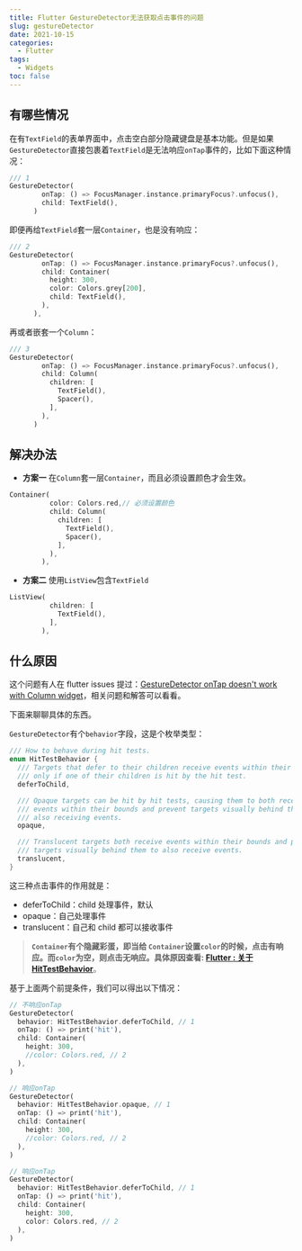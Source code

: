 ```yaml
---
title: Flutter GestureDetector无法获取点击事件的问题
slug: gestureDetector
date: 2021-10-15
categories:
  - Flutter
tags:
  - Widgets
toc: false
---
```


## 有哪些情况

在有`TextField`的表单界面中，点击空白部分隐藏键盘是基本功能。但是如果`GestureDetector`直接包裹着`TextField`是无法响应`onTap`事件的，比如下面这种情况：

```dart
/// 1
GestureDetector(
        onTap: () => FocusManager.instance.primaryFocus?.unfocus(),
        child: TextField(),
      )
```

即便再给`TextField`套一层`Container`，也是没有响应：

```dart
/// 2
GestureDetector(
        onTap: () => FocusManager.instance.primaryFocus?.unfocus(),
        child: Container(
          height: 300,
          color: Colors.grey[200],
          child: TextField(),
        ),
      ),
```

再或者嵌套一个`Column`：

```dart
/// 3
GestureDetector(
        onTap: () => FocusManager.instance.primaryFocus?.unfocus(),
        child: Column(
          children: [
            TextField(),
            Spacer(),
          ],
        ),
      )
```

## 解决办法

- **方案一**
  在`Column`套一层`Container`，而且必须设置颜色才会生效。

```dart
Container(
          color: Colors.red,// 必须设置颜色
          child: Column(
            children: [
              TextField(),
              Spacer(),
            ],
          ),
        ),
```

- **方案二**
  使用`ListView`包含`TextField`

```dart
ListView(
          children: [
            TextField(),
          ],
        ),
```

## 什么原因

这个问题有人在 flutter issues 提过：[GestureDetector onTap doesn't work with Column widget](https://github.com/flutter/flutter/issues/51621)，相关问题和解答可以看看。

下面来聊聊具体的东西。

`GestureDetector`有个`behavior`字段，这是个枚举类型：

```dart
/// How to behave during hit tests.
enum HitTestBehavior {
  /// Targets that defer to their children receive events within their bounds
  /// only if one of their children is hit by the hit test.
  deferToChild,

  /// Opaque targets can be hit by hit tests, causing them to both receive
  /// events within their bounds and prevent targets visually behind them from
  /// also receiving events.
  opaque,

  /// Translucent targets both receive events within their bounds and permit
  /// targets visually behind them to also receive events.
  translucent,
}
```

这三种点击事件的作用就是：

- deferToChild：child 处理事件，默认
- opaque：自己处理事件
- translucent：自己和 child 都可以接收事件

> **`Container`有个隐藏彩蛋，即当给 `Container`设置`color`的时候，点击有响应。而`color`为空，则点击无响应。具体原因查看: [Flutter : 关于 HitTestBehavior](https://blog.csdn.net/u013066292/article/details/117284085)**。

基于上面两个前提条件，我们可以得出以下情况：

```dart
// 不响应onTap
GestureDetector(
  behavior: HitTestBehavior.deferToChild, // 1
  onTap: () => print('hit'),
  child: Container(
    height: 300,
    //color: Colors.red, // 2
  ),
)
```

```dart
// 响应onTap
GestureDetector(
  behavior: HitTestBehavior.opaque, // 1
  onTap: () => print('hit'),
  child: Container(
    height: 300,
    //color: Colors.red, // 2
  ),
)
```

```dart
// 响应onTap
GestureDetector(
  behavior: HitTestBehavior.deferToChild, // 1
  onTap: () => print('hit'),
  child: Container(
    height: 300,
    color: Colors.red, // 2
  ),
)
```

